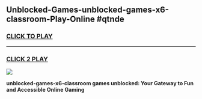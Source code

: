 
## Unblocked-Games-unblocked-games-x6-classroom-Play-Online #qtnde
<h3>
<a href="https://news.freeplayer.one?title=unblocked-games-x6-classroom&ref=3">CLICK TO PLAY</a></h3>
<hr>

<h3>
<a href="https://news.freeplayer.one?title=unblocked-games-x6-classroom&ref=3">CLICK 2 PLAY</a>
  
</h3>

<a href="https://news.freeplayer.one?title=unblocked-games-x6-classroom&ref=3"><img src="https://clearcache.store/games.png"></a>


**unblocked-games-x6-classroom games unblocked: Your Gateway to Fun and Accessible Online Gaming**

